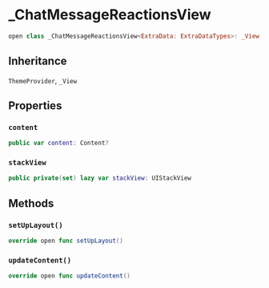 # \_ChatMessageReactionsView

``` swift
open class _ChatMessageReactionsView<ExtraData: ExtraDataTypes>: _View, ThemeProvider 
```

## Inheritance

`ThemeProvider`, `_View`

## Properties

### `content`

``` swift
public var content: Content? 
```

### `stackView`

``` swift
public private(set) lazy var stackView: UIStackView 
```

## Methods

### `setUpLayout()`

``` swift
override open func setUpLayout() 
```

### `updateContent()`

``` swift
override open func updateContent() 
```

